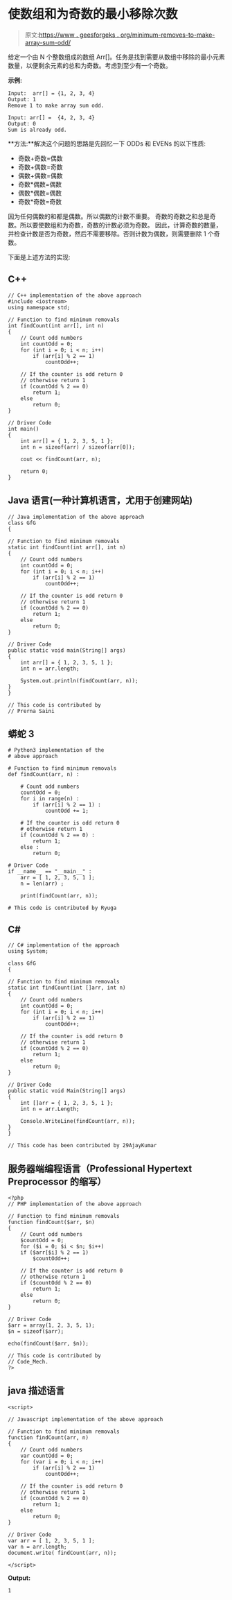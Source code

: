 # 使数组和为奇数的最小移除次数

> 原文:[https://www . geesforgeks . org/minimum-removes-to-make-array-sum-odd/](https://www.geeksforgeeks.org/minimum-removals-to-make-array-sum-odd/)

给定一个由 N 个整数组成的数组 Arr[]。任务是找到需要从数组中移除的最小元素数量，以便剩余元素的总和为奇数。考虑到至少有一个奇数。

**示例:**

```
Input:  arr[] = {1, 2, 3, 4}
Output: 1
Remove 1 to make array sum odd.

Input: arr[] =  {4, 2, 3, 4}
Output: 0
Sum is already odd.
```

**方法:**解决这个问题的思路是先回忆一下 ODDs 和 EVENs 的以下性质:

*   奇数+奇数=偶数
*   奇数+偶数=奇数
*   偶数+偶数=偶数
*   奇数*偶数=偶数
*   偶数*偶数=偶数
*   奇数*奇数=奇数

因为任何偶数的和都是偶数。所以偶数的计数不重要。
奇数的奇数之和总是奇数。所以要使数组和为奇数，奇数的计数必须为奇数。
因此，计算奇数的数量，并检查计数是否为奇数，然后不需要移除。否则计数为偶数，则需要删除 1 个奇数。

下面是上述方法的实现:

## C++

```
// C++ implementation of the above approach
#include <iostream>
using namespace std;

// Function to find minimum removals
int findCount(int arr[], int n)
{
    // Count odd numbers
    int countOdd = 0;
    for (int i = 0; i < n; i++)
        if (arr[i] % 2 == 1)
            countOdd++;

    // If the counter is odd return 0
    // otherwise return 1
    if (countOdd % 2 == 0)
        return 1;
    else
        return 0;
}

// Driver Code
int main()
{
    int arr[] = { 1, 2, 3, 5, 1 };
    int n = sizeof(arr) / sizeof(arr[0]);

    cout << findCount(arr, n);

    return 0;
}
```

## Java 语言(一种计算机语言，尤用于创建网站)

```
// Java implementation of the above approach
class GfG
{

// Function to find minimum removals
static int findCount(int arr[], int n)
{
    // Count odd numbers
    int countOdd = 0;
    for (int i = 0; i < n; i++)
        if (arr[i] % 2 == 1)
            countOdd++;

    // If the counter is odd return 0
    // otherwise return 1
    if (countOdd % 2 == 0)
        return 1;
    else
        return 0;
}

// Driver Code
public static void main(String[] args)
{
    int arr[] = { 1, 2, 3, 5, 1 };
    int n = arr.length;

    System.out.println(findCount(arr, n));
}
}

// This code is contributed by
// Prerna Saini
```

## 蟒蛇 3

```
# Python3 implementation of the
# above approach

# Function to find minimum removals
def findCount(arr, n) :

    # Count odd numbers
    countOdd = 0;
    for i in range(n) :
        if (arr[i] % 2 == 1) :
            countOdd += 1;

    # If the counter is odd return 0
    # otherwise return 1
    if (countOdd % 2 == 0) :
        return 1;
    else :
        return 0;

# Driver Code
if __name__ == "__main__" :
    arr = [ 1, 2, 3, 5, 1 ];
    n = len(arr) ;

    print(findCount(arr, n));

# This code is contributed by Ryuga
```

## C#

```
// C# implementation of the approach
using System;

class GfG
{

// Function to find minimum removals
static int findCount(int []arr, int n)
{
    // Count odd numbers
    int countOdd = 0;
    for (int i = 0; i < n; i++)
        if (arr[i] % 2 == 1)
            countOdd++;

    // If the counter is odd return 0
    // otherwise return 1
    if (countOdd % 2 == 0)
        return 1;
    else
        return 0;
}

// Driver Code
public static void Main(String[] args)
{
    int []arr = { 1, 2, 3, 5, 1 };
    int n = arr.Length;

    Console.WriteLine(findCount(arr, n));
}
}

// This code has been contributed by 29AjayKumar
```

## 服务器端编程语言（Professional Hypertext Preprocessor 的缩写）

```
<?php
// PHP implementation of the above approach

// Function to find minimum removals
function findCount($arr, $n)
{
    // Count odd numbers
    $countOdd = 0;
    for ($i = 0; $i < $n; $i++)
    if ($arr[$i] % 2 == 1)
        $countOdd++;

    // If the counter is odd return 0
    // otherwise return 1
    if ($countOdd % 2 == 0)
        return 1;
    else
        return 0;
}

// Driver Code
$arr = array(1, 2, 3, 5, 1);
$n = sizeof($arr);

echo(findCount($arr, $n));

// This code is contributed by
// Code_Mech.
?>
```

## java 描述语言

```
<script>

// Javascript implementation of the above approach

// Function to find minimum removals
function findCount(arr, n)
{
    // Count odd numbers
    var countOdd = 0;
    for (var i = 0; i < n; i++)
        if (arr[i] % 2 == 1)
            countOdd++;

    // If the counter is odd return 0
    // otherwise return 1
    if (countOdd % 2 == 0)
        return 1;
    else
        return 0;
}

// Driver Code
var arr = [ 1, 2, 3, 5, 1 ];
var n = arr.length;
document.write( findCount(arr, n));

</script>
```

**Output:** 

```
1
```